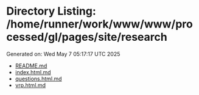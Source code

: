 # Directory Listing: /home/runner/work/www/www/processed/gl/pages/site/research
Generated on: Wed May  7 05:17:17 UTC 2025

- [README.md](README.md)
- [index.html.md](index.html.md)
- [questions.html.md](questions.html.md)
- [vrp.html.md](vrp.html.md)
